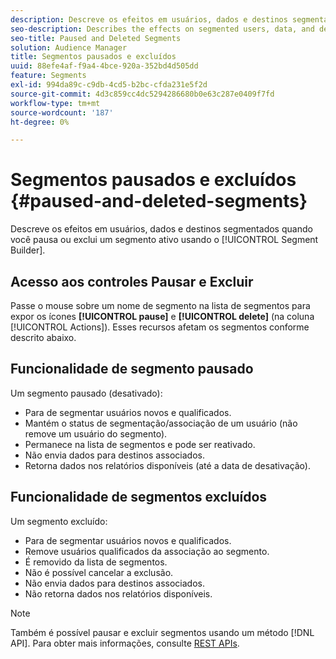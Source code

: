 ```yaml
---
description: Descreve os efeitos em usuários, dados e destinos segmentados quando você pausa ou exclui um segmento ativo usando o Construtor de segmentos.
seo-description: Describes the effects on segmented users, data, and destinations when you pause or delete an active segment using Segment Builder.
seo-title: Paused and Deleted Segments
solution: Audience Manager
title: Segmentos pausados e excluídos
uuid: 88efe4af-f9a4-4bce-920a-352bd4d505dd
feature: Segments
exl-id: 994da89c-c9db-4cd5-b2bc-cfda231e5f2d
source-git-commit: 4d3c859cc4dc5294286680b0e63c287e0409f7fd
workflow-type: tm+mt
source-wordcount: '187'
ht-degree: 0%

---
```


# Segmentos pausados e excluídos {#paused-and-deleted-segments}

Descreve os efeitos em usuários, dados e destinos segmentados quando você pausa ou exclui um segmento ativo usando o [!UICONTROL Segment Builder].

## Acesso aos controles Pausar e Excluir

Passe o mouse sobre um nome de segmento na lista de segmentos para expor os ícones **[!UICONTROL pause]** e **[!UICONTROL delete]** (na coluna [!UICONTROL Actions]). Esses recursos afetam os segmentos conforme descrito abaixo.

## Funcionalidade de segmento pausado

Um segmento pausado (desativado):

* Para de segmentar usuários novos e qualificados.
* Mantém o status de segmentação/associação de um usuário (não remove um usuário do segmento).
* Permanece na lista de segmentos e pode ser reativado.
* Não envia dados para destinos associados.
* Retorna dados nos relatórios disponíveis (até a data de desativação).

## Funcionalidade de segmentos excluídos

Um segmento excluído:

* Para de segmentar usuários novos e qualificados.
* Remove usuários qualificados da associação ao segmento.
* É removido da lista de segmentos.
* Não é possível cancelar a exclusão.
* Não envia dados para destinos associados.
* Não retorna dados nos relatórios disponíveis.

>[!NOTE]
>
>Também é possível pausar e excluir segmentos usando um método [!DNL API]. Para obter mais informações, consulte [REST APIs](../../api/rest-api-main/rest-api-main.md).
